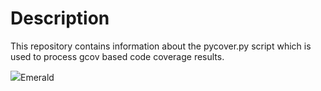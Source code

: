 # Description
This repository contains information about the pycover.py script which is used to process gcov based code coverage results.

<img src="https://github.com/myronww/pycover/images/emerald.jpg">Emerald</img>

